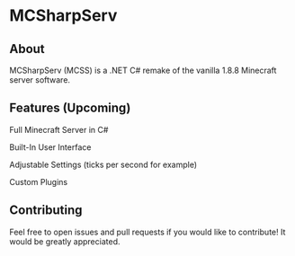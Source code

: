# MCSharpServ
## About
MCSharpServ (MCSS) is a .NET C# remake of the vanilla 1.8.8 Minecraft server software.

## Features (Upcoming)
Full Minecraft Server in C#

Built-In User Interface

Adjustable Settings (ticks per second for example)

Custom Plugins

## Contributing
Feel free to open issues and pull requests if you would like to contribute! It would be greatly appreciated.
